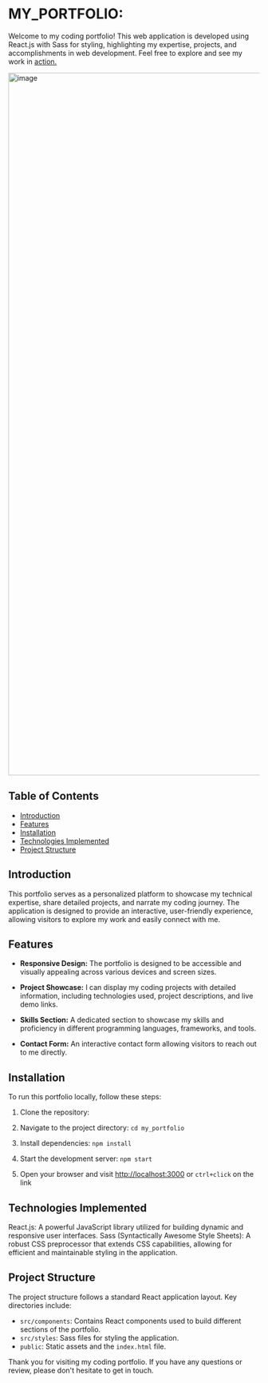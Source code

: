 # MY_PORTFOLIO:
Welcome to my coding portfolio! This web application is developed using React.js with Sass for styling, highlighting my expertise, projects, and accomplishments in web development. Feel free to explore and see my work in  <a href="https://skrish-portfolio.vercel.app/" > action.</a>

<img width="1407" alt="image" 
 src="https://utfs.io/f/mJvRnIkXEid5ZqOlakUxlxIOcjzpeCo8uJ720ywWY61TiR9h">
## Table of Contents

- [Introduction](#introduction)
- [Features](#features)
- [Installation](#installation)
- [Technologies Implemented](#technologies-implemented)
- [Project Structure](#project-structure)

## Introduction
This portfolio serves as a personalized platform to showcase my technical expertise, share detailed projects, and narrate my coding journey. The application is designed to provide an interactive, user-friendly experience, allowing visitors to explore my work and easily connect with me.

## Features

- **Responsive Design:** The portfolio is designed to be accessible and visually appealing across various devices and screen sizes.

- **Project Showcase:** I can display my  coding projects with detailed information, including technologies used, project descriptions, and live demo links.

- **Skills Section:** A dedicated section to showcase my skills and proficiency in different programming languages, frameworks, and tools.

- **Contact Form:** An interactive contact form allowing visitors to reach out to me directly.

## Installation

To run this portfolio locally, follow these steps:

1. Clone the repository:

2. Navigate to the project directory: `cd my_portfolio`

3. Install dependencies: `npm install`

4. Start the development server: `npm start`

5. Open your browser and visit [http://localhost:3000](http://localhost:3000) or `ctrl+click` on the link

## Technologies Implemented
React.js: A powerful JavaScript library utilized for building dynamic and responsive user interfaces.
Sass (Syntactically Awesome Style Sheets): A robust CSS preprocessor that extends CSS capabilities, allowing for efficient and maintainable styling in the application.

## Project Structure

The project structure follows a standard React application layout. Key directories include:

- `src/components`: Contains React components used to build different sections of the portfolio.
- `src/styles`: Sass files for styling the application.
- `public`: Static assets and the `index.html` file.
  
 Thank you for visiting my coding portfolio. If you have any questions or review, please don't hesitate to get in touch.
